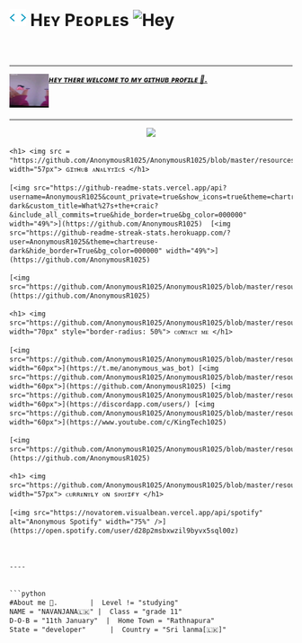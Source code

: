<p align="left" style="font-size:30px;">
    <b><img src="https://github.com/ItsmeHyper13/ItsmeHyper13/blob/SparkelAD1317/SparkelAD/htmlanime.webp" height="30px">
      Hᴇʏ Pᴇᴏᴘʟᴇs
    <img src="https://media.giphy.com/media/hvRJCLFzcasrR4ia7z/giphy.gif" height="20px" alt="Hey">
    </b> 
</p><br>



----



<p>
    <img src="https://github.com/ItsmeHyper13/ItsmeHyper13/blob/SparkelAD1317/SparkelAD/itsme.gif" alt="its gif" height="60px" width="70px" align="left">
    <b>
        <i>
            <u align="right">
            ʜᴇʏ ᴛʜᴇʀᴇ ᴡᴇʟᴄᴏᴍᴇ ᴛᴏ ᴍʏ ɢɪᴛʜᴜʙ ᴘʀᴏғɪʟᴇ 🌺.
            </u>
        </i>
    </b>
</p><br><br>




----




<p align="center">
<img src="https://readme-typing-svg.herokuapp.com?font=&size=14&duration=2000&color=00B348&multiline=true&height=120&lines=My+Name+Is+Navanjana+SL🇱🇰+%E2%98%81%EF%B8%8F.;%C2%BB%C2%BB%C2%BB%C2%BB%C2%BB%C2%BB%C2%BB%C2%BB%C2%BB;My+Favourite+Languages+%F0%9F%8C%BA;%C2%BB%C2%BB%C2%BB%C2%BB%C2%BB%C2%BB%C2%BB%C2%BB%C2%BB;HTML-%5BPro%E2%9D%A4%EF%B8%8F%5D%2C+CSS-%5BAdv%F0%9F%92%A1%5D;Python-%5BNoob%5D+.....">
</p>

 ```
<h1> <img src = "https://github.com/AnonymousR1025/AnonymousR1025/blob/master/resources/analytics.webp" width="57px"> ɢɪᴛʜᴜʙ ᴀɴᴀʟʏᴛɪᴄs </h1>

[<img src="https://github-readme-stats.vercel.app/api?username=AnonymousR1025&count_private=true&show_icons=true&theme=chartreuse-dark&custom_title=What%27s+the+craic?&include_all_commits=true&hide_border=true&bg_color=000000" width="49%">](https://github.com/AnonymousR1025)  [<img src="https://github-readme-streak-stats.herokuapp.com/?user=AnonymousR1025&theme=chartreuse-dark&hide_border=True&bg_color=000000" width="49%">](https://github.com/AnonymousR1025)

[<img src="https://github.com/AnonymousR1025/AnonymousR1025/blob/master/resources/hr.gif"/>](https://github.com/AnonymousR1025)

<h1> <img src="https://github.com/AnonymousR1025/AnonymousR1025/blob/master/resources/connect.gif" width="70px" style="border-radius: 50%"> ᴄᴏɴᴛᴀᴄᴛ ᴍᴇ </h1>

 [<img src="https://github.com/AnonymousR1025/AnonymousR1025/blob/master/resources/telegram_icon.png" width="60px">](https://t.me/anonymous_was_bot) [<img src="https://github.com/AnonymousR1025/AnonymousR1025/blob/master/resources/github_icon.png" width="60px">](https://github.com/AnonymousR1025) [<img src="https://github.com/AnonymousR1025/AnonymousR1025/blob/master/resources/discord_logo.png" width="60px">](https://discordapp.com/users/) [<img src="https://github.com/AnonymousR1025/AnonymousR1025/blob/master/resources/youtube_icon.png" width="60px">](https://www.youtube.com/c/KingTech1025)

[<img src="https://github.com/AnonymousR1025/AnonymousR1025/blob/master/resources/hr.gif"/>](https://github.com/AnonymousR1025)

<h1> <img src="https://github.com/AnonymousR1025/AnonymousR1025/blob/master/resources/songs.gif" width="57px"> ᴄᴜʀʀᴇɴᴛʟʏ ᴏɴ sᴘᴏᴛɪғʏ </h1>

[<img src="https://novatorem.visualbean.vercel.app/api/spotify" alt="Anonymous Spotify" width="75%" />](https://open.spotify.com/user/d28p2msbxwzil9byvx5sql00z)



----


```python
#About me 🌺.        |  Level != "studying"
NAME = "NAVANJANA🇱🇰" |  Class = "grade 11"
D-O-B = "11th January"  |  Home Town = "Rathnapura"
State = "developer"      |  Country = "Sri lanma[🇱🇰]"

```
```
